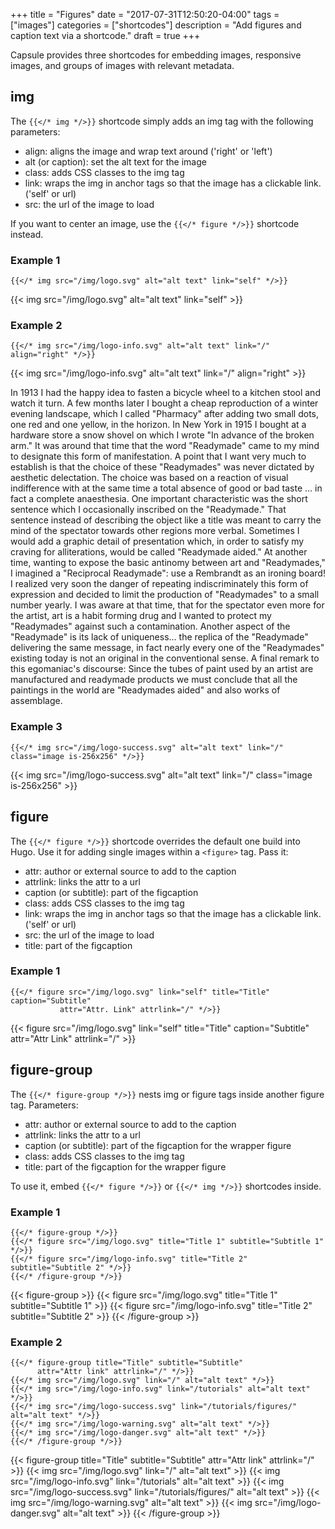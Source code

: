 +++
title = "Figures"
date = "2017-07-31T12:50:20-04:00"
tags = ["images"]
categories = ["shortcodes"]
description = "Add figures and caption text via a shortcode."
draft = true
+++

Capsule provides three shortcodes for embedding images, responsive images, and
groups of images with relevant metadata. 


## img

The `{{</* img */>}}` shortcode simply adds an img tag with the following
parameters: 

* align: aligns the image and wrap text around ('right' or 'left')
* alt (or caption): set the alt text for the image
* class: adds CSS classes to the img tag
* link: wraps the img in anchor tags so that the image has a clickable link.
  ('self' or url)
* src: the url of the image to load

If you want to center an image, use the `{{</* figure */>}}` shortcode instead.

<!-- If no values are given for height and width, Hugo will fill it in with the
size of the source image. -->

### Example 1

```text
{{</* img src="/img/logo.svg" alt="alt text" link="self" */>}}
```

{{< img src="/img/logo.svg" alt="alt text" link="self" >}}

### Example 2

```text
{{</* img src="/img/logo-info.svg" alt="alt text" link="/" align="right" */>}}
```

{{< img src="/img/logo-info.svg" alt="alt text" link="/" align="right" >}}


In 1913 I had the happy idea to fasten a bicycle wheel to a kitchen stool and
watch it turn.  A few months later I bought a cheap reproduction of a winter
evening landscape, which I called "Pharmacy" after adding two small dots, one
red and one yellow, in the horizon.  In New York in 1915 I bought at a hardware
store a snow shovel on which I wrote "In advance of the broken arm." It was
around that time that the word "Readymade" came to my mind to designate this
form of manifestation.  A point that I want very much to establish is that the
choice of these "Readymades" was never dictated by aesthetic delectation.  The
choice was based on a reaction of visual indifference with at the same time a
total absence of good or bad taste ... in fact a complete anaesthesia.  One
important characteristic was the short sentence which I occasionally inscribed
on the "Readymade." That sentence instead of describing the object like a title
was meant to carry the mind of the spectator towards other regions more verbal.
Sometimes I would add a graphic detail of presentation which, in order to
satisfy my craving for alliterations, would be called "Readymade aided." At
another time, wanting to expose the basic antinomy between art and
"Readymades," I imagined a "Reciprocal Readymade": use a Rembrandt as an
ironing board!  I realized very soon the danger of repeating indiscriminately
this form of expression and decided to limit the production of "Readymades" to
a small number yearly. I was aware at that time, that for the spectator even
more for the artist, art is a habit forming drug and I wanted to protect my
"Readymades" against such a contamination.  Another aspect of the "Readymade"
is its lack of uniqueness... the replica of the "Readymade" delivering the same
message, in fact nearly every one of the "Readymades" existing today is not an
original in the conventional sense.  A final remark to this egomaniac's
discourse: Since the tubes of paint used by an artist are manufactured and
readymade products we must conclude that all the paintings in the world are
"Readymades aided" and also works of assemblage.

### Example 3

```text
{{</* img src="/img/logo-success.svg" alt="alt text" link="/" class="image is-256x256" */>}}
```

{{< img src="/img/logo-success.svg" alt="alt text" link="/" class="image is-256x256" >}}


## figure

The `{{</* figure */>}}` shortcode overrides the default one build into Hugo.
Use it for adding single images within a `<figure>` tag. Pass it: 

* attr: author or external source to add to the caption
* attrlink: links the attr to a url
* caption (or subtitle): part of the figcaption
* class: adds CSS classes to the img tag
* link: wraps the img in anchor tags so that the image has a clickable link.
  ('self' or url)
* src: the url of the image to load
* title: part of the figcaption

### Example 1

```text
{{</* figure src="/img/logo.svg" link="self" title="Title" caption="Subtitle"
           attr="Attr. Link" attrlink="/" */>}}
```

{{< figure src="/img/logo.svg" link="self" title="Title" caption="Subtitle"
           attr="Attr Link" attrlink="/" >}}


## figure-group

The `{{</* figure-group */>}}` nests img or figure tags inside another figure
tag. Parameters: 

* attr: author or external source to add to the caption
* attrlink: links the attr to a url
* caption (or subtitle): part of the figcaption for the wrapper figure
* class: adds CSS classes to the img tag
* title: part of the figcaption for the wrapper figure


To use it, embed `{{</* figure */>}}` or `{{</* img */>}}` shortcodes inside.

### Example 1

```text
{{</* figure-group */>}}
{{</* figure src="/img/logo.svg" title="Title 1" subtitle="Subtitle 1" */>}}
{{</* figure src="/img/logo-info.svg" title="Title 2" subtitle="Subtitle 2" */>}}
{{</* /figure-group */>}}
```

{{< figure-group >}} 
{{< figure src="/img/logo.svg" title="Title 1" subtitle="Subtitle 1" >}}
{{< figure src="/img/logo-info.svg" title="Title 2" subtitle="Subtitle 2" >}}
{{< /figure-group >}}

### Example 2

```text
{{</* figure-group title="Title" subtitle="Subtitle" 
      attr="Attr link" attrlink="/" */>}}
{{</* img src="/img/logo.svg" link="/" alt="alt text" */>}}
{{</* img src="/img/logo-info.svg" link="/tutorials" alt="alt text" */>}}
{{</* img src="/img/logo-success.svg" link="/tutorials/figures/" alt="alt text" */>}}
{{</* img src="/img/logo-warning.svg" alt="alt text" */>}}
{{</* img src="/img/logo-danger.svg" alt="alt text" */>}}
{{</* /figure-group */>}}
```

{{< figure-group title="Title" subtitle="Subtitle" 
      attr="Attr link" attrlink="/" >}}
{{< img src="/img/logo.svg" link="/" alt="alt text" >}}
{{< img src="/img/logo-info.svg" link="/tutorials" alt="alt text" >}}
{{< img src="/img/logo-success.svg" link="/tutorials/figures/" alt="alt text" >}}
{{< img src="/img/logo-warning.svg" alt="alt text" >}}
{{< img src="/img/logo-danger.svg" alt="alt text" >}}
{{< /figure-group >}}

